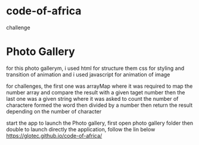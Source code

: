 # code-of-africa
challenge
# Photo Gallery 
for this photo gallerym, i used html for structure them css for styling and transition of animation and i used javascript for animation 
of image

for challenges, the first one was arrayMap where it was required to map the number array and compare the result with a given taget number
then the last one was a given string where it was asked to count the number of charactere formed the word then divided by a number then return the result depending on the number of character

start the app
to launch the Photo gallery, first open photo gallery folder then double 
to launch directly the application, follow the lin below
https://glotec.github.io/code-of-africa/